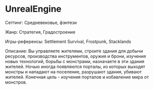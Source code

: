 # UnrealEngine
Сеттинг: Средневековье, фэнтези

Жанр: Стратегия, Градостроение

Игры-референсы: Settlement Survival, Frostpunk, Stacklands

Описание: Вы управляете жителями, строите здания для добычи ресурсов, производства инструментов, оружия и брони, изучения новых технологий, борьбы с монстрами, назначаете в эти здания жителей. Ночью иногда появляются порталы, из которых выходят монстры и нападают на поселение, разрушают здания, убивают жителей. Конечная цель - изучения порталов и избавление мира от монстров.
